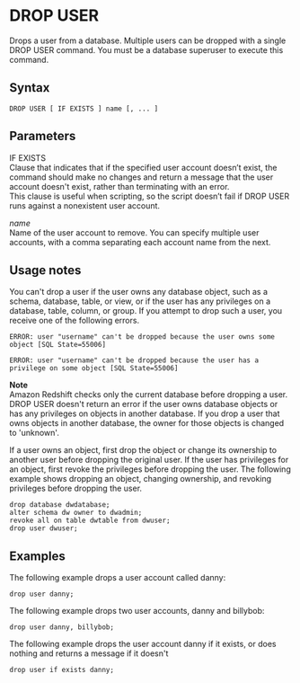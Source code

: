 # DROP USER<a name="r_DROP_USER"></a>

Drops a user from a database\. Multiple users can be dropped with a single DROP USER command\. You must be a database superuser to execute this command\.

## Syntax<a name="r_DROP_USER-synopsis"></a>

```
DROP USER [ IF EXISTS ] name [, ... ]
```

## Parameters<a name="r_DROP_USER-parameters"></a>

IF EXISTS  
Clause that indicates that if the specified user account doesn’t exist, the command should make no changes and return a message that the user account doesn't exist, rather than terminating with an error\.  
This clause is useful when scripting, so the script doesn’t fail if DROP USER runs against a nonexistent user account\.

 *name*   
Name of the user account to remove\. You can specify multiple user accounts, with a comma separating each account name from the next\.

## Usage notes<a name="r_DROP_USER-notes"></a>

You can't drop a user if the user owns any database object, such as a schema, database, table, or view, or if the user has any privileges on a database, table, column, or group\. If you attempt to drop such a user, you receive one of the following errors\.

```
ERROR: user "username" can't be dropped because the user owns some object [SQL State=55006]

ERROR: user "username" can't be dropped because the user has a privilege on some object [SQL State=55006]
```

**Note**  
Amazon Redshift checks only the current database before dropping a user\. DROP USER doesn't return an error if the user owns database objects or has any privileges on objects in another database\. If you drop a user that owns objects in another database, the owner for those objects is changed to 'unknown'\. 

If a user owns an object, first drop the object or change its ownership to another user before dropping the original user\. If the user has privileges for an object, first revoke the privileges before dropping the user\. The following example shows dropping an object, changing ownership, and revoking privileges before dropping the user\.

```
drop database dwdatabase;
alter schema dw owner to dwadmin; 
revoke all on table dwtable from dwuser;
drop user dwuser;
```

## Examples<a name="r_DROP_USER-examples"></a>

The following example drops a user account called danny:

```
drop user danny;
```

The following example drops two user accounts, danny and billybob:

```
drop user danny, billybob;
```

The following example drops the user account danny if it exists, or does nothing and returns a message if it doesn't

```
drop user if exists danny;
```